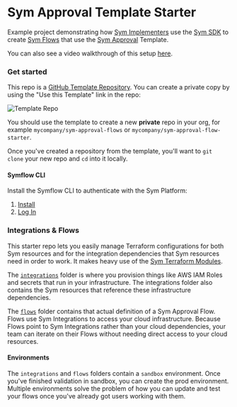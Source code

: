 Sym Approval Template Starter
==================

Example project demonstrating how [Sym Implementers](https://docs.symops.com/docs/deploy-sym-platform) use the [Sym SDK](https://docs.symops.com/docs) to create [Sym Flows](https://docs.symops.com/docs/flows) that use the [Sym Approval](https://docs.symops.com/docs/sym-approval) Template.

You can also see a video walkthrough of this setup [here](https://docs.symops.com/docs/integrator-demo).

### Get started

This repo is a [GitHub Template Repository](https://help.github.com/en/articles/creating-a-repository-from-a-template). You can create a private copy by using the "Use this Template" link in the repo:

![Template Repo](https://help.github.com/assets/images/help/repository/use-this-template-button.png)

You should use the template to create a new **private** repo in your org, for example `mycompany/sym-approval-flows` or `mycompany/sym-approval-flow-starter`.

Once you've created a repository from the template, you'll want to `git clone` your new repo and `cd` into it locally.

#### Symflow CLI

Install the Symflow CLI to authenticate with the Sym Platform:

1. [Install](https://docs.symops.com/docs/install-sym-flow)
2. [Log In](https://docs.symops.com/docs/login-sym-flow)

### Integrations & Flows

This starter repo lets you easily manage Terraform configurations for both Sym resources and for the integration dependencies that Sym resources need in order to work. It makes heavy use of the [Sym Terraform Modules](https://docs.symops.com/docs/terraform-modules).

The [`integrations`](integrations) folder is where you provision things like AWS IAM Roles and secrets that run in your infrastructure. The integrations folder also contains the Sym resources that reference these infrastructure dependencies.

The [`flows`](flows) folder contains that actual definition of a Sym Approval Flow. Flows use Sym Integrations to access your cloud infrastructure. Because Flows point to Sym Integrations rather than your cloud dependencies, your team can iterate on their Flows without needing direct access to your cloud resources.

#### Environments

The `integrations` and `flows` folders contain a `sandbox` environment. Once you've finished validation in sandbox, you can create the prod environment. Multiple environments solve the problem of how you can update and test your flows once you've already got users working with them.
